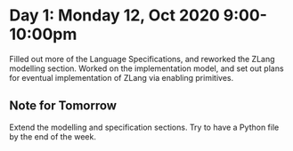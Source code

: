 # Day 1: Monday 12, Oct 2020 9:00-10:00pm
Filled out more of the Language Specifications, and reworked the ZLang modelling
section. Worked on the implementation model, and set out plans for eventual
implementation of ZLang via enabling primitives.

## Note for Tomorrow
Extend the modelling and specification sections. Try to have a Python file by
the end of the week.

